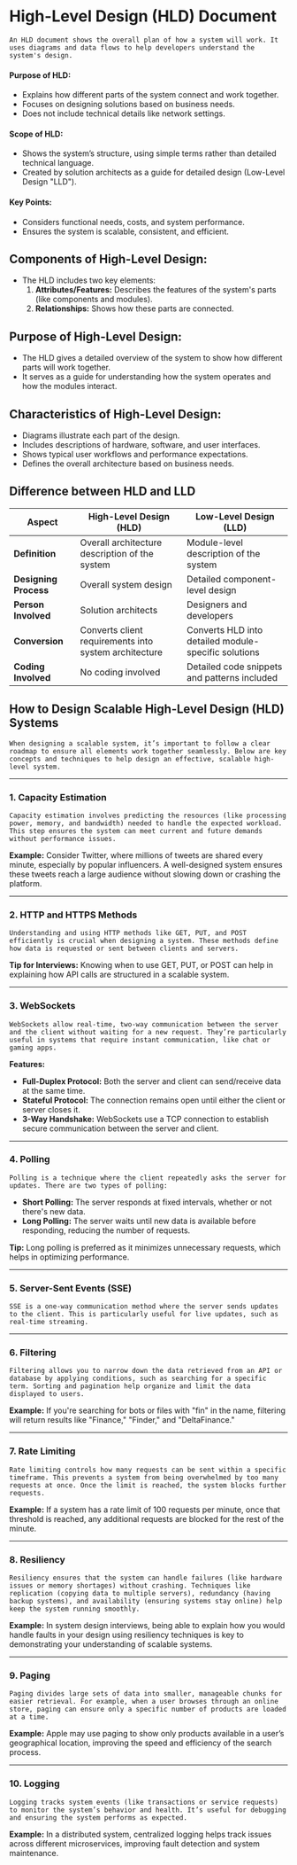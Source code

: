 # High-Level Design (HLD) Document

`An HLD document shows the overall plan of how a system will work. It uses diagrams and data flows to help developers understand the system's design.`


#### **Purpose of HLD:**

- Explains how different parts of the system connect and work together.
- Focuses on designing solutions based on business needs.
- Does not include technical details like network settings.

#### **Scope of HLD:**

- Shows the system’s structure, using simple terms rather than detailed technical language.
- Created by solution architects as a guide for detailed design (Low-Level Design "LLD").

#### **Key Points:**

- Considers functional needs, costs, and system performance.
- Ensures the system is scalable, consistent, and efficient.

## **Components of High-Level Design:**

- The HLD includes two key elements:
    1. **Attributes/Features:** Describes the features of the system's parts (like components and modules).
    2. **Relationships:** Shows how these parts are connected.

## **Purpose of High-Level Design:**

- The HLD gives a detailed overview of the system to show how different parts will work together.
- It serves as a guide for understanding how the system operates and how the modules interact.

## **Characteristics of High-Level Design:**

- Diagrams illustrate each part of the design.
- Includes descriptions of hardware, software, and user interfaces.
- Shows typical user workflows and performance expectations.
- Defines the overall architecture based on business needs.

## Difference between HLD and LLD

| **Aspect**               | **High-Level Design (HLD)**                             | **Low-Level Design (LLD)**                              |
|--------------------------|--------------------------------------------------------|---------------------------------------------------------|
| **Definition**            | Overall architecture description of the system         | Module-level description of the system                  |
| **Designing Process**     | Overall system design                                  | Detailed component-level design                         |
| **Person Involved**       | Solution architects                                    | Designers and developers                                |
| **Conversion**            | Converts client requirements into system architecture  | Converts HLD into detailed module-specific solutions     |
| **Coding Involved**       | No coding involved                                     | Detailed code snippets and patterns included            |

## How to Design Scalable High-Level Design (HLD) Systems

`When designing a scalable system, it’s important to follow a clear roadmap to ensure all elements work together seamlessly. Below are key concepts and techniques to help design an effective, scalable high-level system.`

---

### 1. **Capacity Estimation**

    Capacity estimation involves predicting the resources (like processing power, memory, and bandwidth) needed to handle the expected workload. This step ensures the system can meet current and future demands without performance issues. 

**Example:**
Consider Twitter, where millions of tweets are shared every minute, especially by popular influencers. A well-designed system ensures these tweets reach a large audience without slowing down or crashing the platform.

---

### 2. **HTTP and HTTPS Methods**

    Understanding and using HTTP methods like GET, PUT, and POST efficiently is crucial when designing a system. These methods define how data is requested or sent between clients and servers.

**Tip for Interviews:**
Knowing when to use GET, PUT, or POST can help in explaining how API calls are structured in a scalable system.

---

### 3. **WebSockets**

    WebSockets allow real-time, two-way communication between the server and the client without waiting for a new request. They’re particularly useful in systems that require instant communication, like chat or gaming apps.

**Features:**

- **Full-Duplex Protocol:** Both the server and client can send/receive data at the same time.
- **Stateful Protocol:** The connection remains open until either the client or server closes it.
- **3-Way Handshake:** WebSockets use a TCP connection to establish secure communication between the server and client.

---

### 4. **Polling**

    Polling is a technique where the client repeatedly asks the server for updates. There are two types of polling:

- **Short Polling:** The server responds at fixed intervals, whether or not there's new data.
- **Long Polling:** The server waits until new data is available before responding, reducing the number of requests.

**Tip:**
Long polling is preferred as it minimizes unnecessary requests, which helps in optimizing performance.

---

### 5. **Server-Sent Events (SSE)**

    SSE is a one-way communication method where the server sends updates to the client. This is particularly useful for live updates, such as real-time streaming.

---

### 6. **Filtering**

    Filtering allows you to narrow down the data retrieved from an API or database by applying conditions, such as searching for a specific term. Sorting and pagination help organize and limit the data displayed to users.

**Example:**
If you're searching for bots or files with "fin" in the name, filtering will return results like "Finance," "Finder," and "DeltaFinance."

---

### 7. **Rate Limiting**

    Rate limiting controls how many requests can be sent within a specific timeframe. This prevents a system from being overwhelmed by too many requests at once. Once the limit is reached, the system blocks further requests.

**Example:**
If a system has a rate limit of 100 requests per minute, once that threshold is reached, any additional requests are blocked for the rest of the minute.

---

### 8. **Resiliency**

    Resiliency ensures that the system can handle failures (like hardware issues or memory shortages) without crashing. Techniques like replication (copying data to multiple servers), redundancy (having backup systems), and availability (ensuring systems stay online) help keep the system running smoothly.

**Example:**
In system design interviews, being able to explain how you would handle faults in your design using resiliency techniques is key to demonstrating your understanding of scalable systems.

---

### 9. **Paging**

    Paging divides large sets of data into smaller, manageable chunks for easier retrieval. For example, when a user browses through an online store, paging can ensure only a specific number of products are loaded at a time.

**Example:**
Apple may use paging to show only products available in a user’s geographical location, improving the speed and efficiency of the search process.

---

### 10. **Logging**

    Logging tracks system events (like transactions or service requests) to monitor the system’s behavior and health. It’s useful for debugging and ensuring the system performs as expected.

**Example:**
In a distributed system, centralized logging helps track issues across different microservices, improving fault detection and system maintenance.
